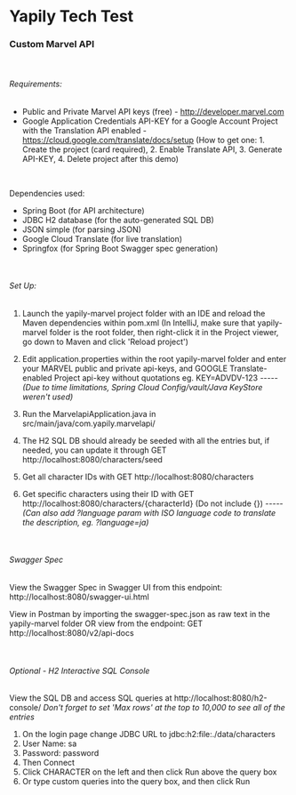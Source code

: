 # Yapily Tech Test
### Custom Marvel API
 
<br>

###### Requirements:

 * Public and Private Marvel API keys (free) - http://developer.marvel.com
 * Google Application Credentials API-KEY for a Google Account Project with the Translation API enabled - https://cloud.google.com/translate/docs/setup (How to get one: 1. Create the project (card required), 2. Enable Translate API, 3. Generate API-KEY, 4. Delete project after this demo)

<br>

Dependencies used:
 * Spring Boot (for API architecture)
 * JDBC H2 database (for the auto-generated SQL DB)
 * JSON simple (for parsing JSON)
 * Google Cloud Translate (for live translation)
 * Springfox (for Spring Boot Swagger spec generation)

<br>

###### Set Up:

1. Launch the yapily-marvel project folder with an IDE and reload the Maven dependencies within pom.xml (In IntelliJ, make sure that yapily-marvel folder is the root folder, then right-click it in the Project viewer, go down to Maven and click 'Reload project')

2. Edit application.properties within the root yapily-marvel folder and enter your MARVEL public and private api-keys, and GOOGLE Translate-enabled Project api-key without quotations eg. KEY=ADVDV-123
 _----- (Due to time limitations, Spring Cloud Config/vault/Java KeyStore weren't used)_

3. Run the MarvelapiApplication.java in src/main/java/com.yapily.marvelapi/

4. The H2 SQL DB should already be seeded with all the entries but, if needed, you can update it through GET http://localhost:8080/characters/seed

5. Get all character IDs with GET http://localhost:8080/characters

6. Get specific characters using their ID with GET http://localhost:8080/characters/{characterId}  (Do not include {})
_----- (Can also add ?language param with ISO language code to translate the description, eg. ?language=ja)_

<br>
   

###### Swagger Spec
View the Swagger Spec in Swagger UI from this endpoint: http://localhost:8080/swagger-ui.html 

View in Postman by importing the swagger-spec.json as raw text in the yapily-marvel folder OR view from the endpoint: GET http://localhost:8080/v2/api-docs 

<br>

###### Optional - H2 Interactive SQL Console
View the SQL DB and access SQL queries at http://localhost:8080/h2-console/
_Don't forget to set 'Max rows' at the top to 10,000 to see all of the entries_
1. On the login page change JDBC URL to jdbc:h2:file:./data/characters
2. User Name: sa
3. Password: password
4. Then Connect
5. Click CHARACTER on the left and then click Run above the query box
6. Or type custom queries into the query box, and then click Run
